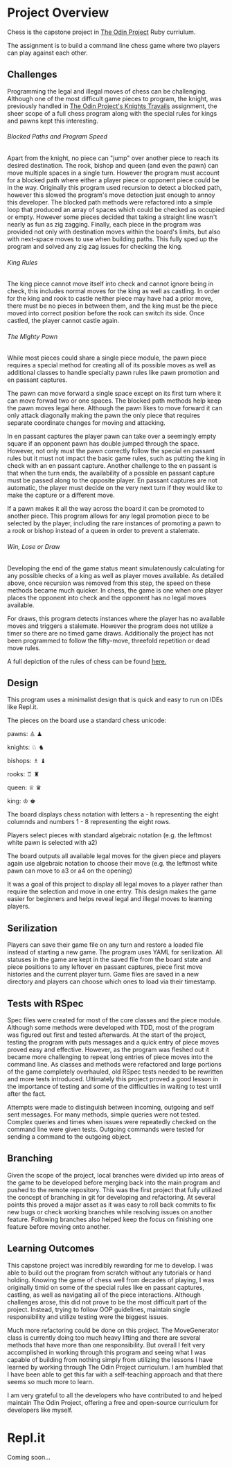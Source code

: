 # Project Overview

Chess is the capstone project in [The Odin Project](https://www.theodinproject.com/courses/ruby-programming/lessons/ruby-final-project) Ruby curriulum. 

The assignment is to build a command line chess game where two players can play against each other.

## Challenges

Programming the legal and illegal moves of chess can be challenging. Although one of the most difficult game pieces to program, the knight, was previously handled in [The Odin Project's Knights Travails](https://github.com/dm-murphy/knights-travails) assignment, the sheer scope of a full chess program along with the special rules for kings and pawns kept this interesting.

###### Blocked Paths and Program Speed

Apart from the knight, no piece can "jump" over another piece to reach its desired destination. The rook, bishop and queen (and even the pawn) can move multiple spaces in a single turn. However the program must account for a blocked path where either a player piece or opponent piece could be in the way. Originally this program used recursion to detect a blocked path, however this slowed the program's move detection just enough to annoy this developer. The blocked path methods were refactored into a simple loop that produced an array of spaces which could be checked as occupied or empty. However some pieces decided that taking a straight line wasn't nearly as fun as zig zagging. Finally, each piece in the program was provided not only with destination moves within the board's limits, but also with next-space moves to use when building paths. This fully sped up the program and solved any zig zag issues for checking the king.

###### King Rules

The king piece cannot move itself into check and cannot ignore being in check, this includes normal moves for the king as well as castling. In order for the king and rook to castle neither piece may have had a prior move, there must be no pieces in between them, and the king must be the piece moved into correct position before the rook can switch its side. Once castled, the player cannot castle again. 

###### The Mighty Pawn

While most pieces could share a single piece module, the pawn piece requires a special method for creating all of its possible moves as well as additional classes to handle specialty pawn rules like pawn promotion and en passant captures. 

The pawn can move forward a single space except on its first turn where it can move forwad two or one spaces. The blocked path methods help keep the pawn moves legal here. Although the pawn likes to move forward it can only attack diagonally making the pawn the only piece that requires separate coordinate changes for moving and attacking. 

In en passant captures the player pawn can take over a seemingly empty square if an opponent pawn has double jumped through the space. However, not only must the pawn correctly follow the special en passant rules but it must not impact the basic game rules, such as putting the king in check with an en passant capture. Another challenge to the en passant is that when the turn ends, the availability of a possible en passant capture must be passed along to the opposite player. En passant captures are not automatic, the player must decide on the very next turn if they would like to make the capture or a different move.

If a pawn makes it all the way across the board it can be promoted to another piece. This program allows for any legal promotion piece to be selected by the player, including the rare instances of promoting a pawn to a rook or bishop instead of a queen in order to prevent a stalemate.

###### Win, Lose or Draw

Developing the end of the game status meant simulatenously calculating for any possible checks of a king as well as player moves available. As detailed above, once recursion was removed from this step, the speed on these methods became much quicker. In chess, the game is one when one player places the opponent into check and the opponent has no legal moves available.

For draws, this program detects instances where the player has no available moves and triggers a stalemate. However the program does not utilize a timer so there are no timed game draws. Additionally the project has not been programmed to follow the fifty-move, threefold repetition or dead move rules.

A full depiction of the rules of chess can be found [here.](https://www.chessvariants.com/d.chess/chess.html)

## Design

This program uses a minimalist design that is quick and easy to run on IDEs like Repl.it.

The pieces on the board use a standard chess unicode:

pawns: &#9817; &#9823;

knights: &#9816; &#9822;

bishops: &#9815; &#9821;

rooks: &#9814; &#9820;

queen: &#9813; &#9819;

king: &#9812; &#9818;

The board displays chess notation with letters a - h representing the eight columnds and numbers 1 - 8 representing the eight rows.

Players select pieces with standard algebraic notation (e.g. the leftmost white pawn is selected with a2)

The board outputs all available legal moves for the given piece and players again use algebraic notation to choose their move (e.g. the leftmost white pawn can move to a3 or a4 on the opening)

It was a goal of this project to display all legal moves to a player rather than require the selection and move in one entry. This design makes the game easier for beginners and helps reveal legal and illegal moves to learning players.

## Serilization

Players can save their game file on any turn and restore a loaded file instead of starting a new game. The program uses YAML for serilization. All statuses in the game are kept in the saved file from the board state and piece positions to any leftover en passant captures, piece first move histories and the current player turn. Game files are saved in a new directory and players can choose which ones to load via their timestamp.

## Tests with RSpec

Spec files were created for most of the core classes and the piece module. Although some methods were developed with TDD, most of the program was figured out first and tested afterwards. At the start of the project, testing the program with puts messages and a quick entry of piece moves proved easy and effective. However, as the program was fleshed out it became more challenging to repeat long entries of piece moves into the command line. As classes and methods were refactored and large portions of the game completely overhauled, old RSpec tests needed to be rewritten and more tests introduced. Ultimately this project proved a good lesson in the importance of testing and some of the difficulties in waiting to test until after the fact.

Attempts were made to distinguish between incoming, outgoing and self sent messages. For many methods, simple queries were not tested. Complex queries and times when issues were repeatedly checked on the command line were given tests. Outgoing commands were tested for sending a command to the outgoing object.

## Branching

Given the scope of the project, local branches were divided up into areas of the game to be developed before merging back into the main program and pushed to the remote repository. This was the first project that fully utilized the concept of branching in git for developing and refactoring. At several points this proved a major asset as it was easy to roll back commits to fix new bugs or check working branches while resolving issues on another feature. Following branches also helped keep the focus on finishing one feature before moving onto another.

## Learning Outcomes

This capstone project was incredibly rewarding for me to develop. I was able to build out the program from scratch without any tutorials or hand holding. Knowing the game of chess well from decades of playing, I was originally timid on some of the special rules like en passant captures, castling, as well as navigating all of the piece interactions. Although challenges arose, this did not prove to be the most difficult part of the project. Instead, trying to follow OOP guidelines, maintain single responsibility and utilize testing were the biggest issues. 

Much more refactoring could be done on this project. The MoveGenerator class is currently doing too much heavy lifting and there are several methods that have more than one responsibility. But overall I felt very accomplished in working through this program and seeing what I was capable of building from nothing simply from utilizing the lessons I have learned by working through The Odin Project curriculum. I am humbled that I have been able to get this far with a self-teaching approach and that there seems so much more to learn. 

I am very grateful to all the developers who have contributed to and helped maintain The Odin Project, offering a free and open-source curriculum for developers like myself.

# Repl.it

Coming soon...


